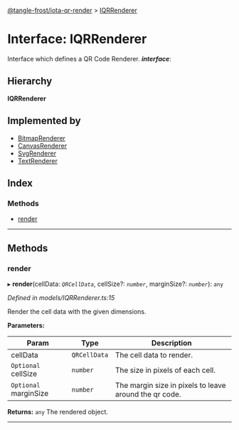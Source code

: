 [@tangle-frost/iota-qr-render](../README.md) > [IQRRenderer](../interfaces/iqrrenderer.md)

# Interface: IQRRenderer

Interface which defines a QR Code Renderer.
*__interface__*: 

## Hierarchy

**IQRRenderer**

## Implemented by

* [BitmapRenderer](../classes/bitmaprenderer.md)
* [CanvasRenderer](../classes/canvasrenderer.md)
* [SvgRenderer](../classes/svgrenderer.md)
* [TextRenderer](../classes/textrenderer.md)

## Index

### Methods

* [render](iqrrenderer.md#render)

---

## Methods

<a id="render"></a>

###  render

▸ **render**(cellData: *`QRCellData`*, cellSize?: *`number`*, marginSize?: *`number`*): `any`

*Defined in models/IQRRenderer.ts:15*

Render the cell data with the given dimensions.

**Parameters:**

| Param | Type | Description |
| ------ | ------ | ------ |
| cellData | `QRCellData` |  The cell data to render. |
| `Optional` cellSize | `number` |  The size in pixels of each cell. |
| `Optional` marginSize | `number` |  The margin size in pixels to leave around the qr code. |

**Returns:** `any`
The rendered object.

___

